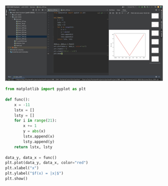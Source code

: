 
![Quiz test](https://github.com/KaiFig/Unit_2/blob/main/Quizzes/Quiz_025_test.jpg)
```.py
from matplotlib import pyplot as plt

def func():
    x = -11
    lstx = []
    lsty = []
    for i in range(21):
        x += 1
        y = abs(x)
        lstx.append(x)
        lsty.append(y)
    return lstx, lsty

data_y, data_x = func()
plt.plot(data_y, data_x, color="red")
plt.xlabel("x")
plt.ylabel("$f(x) = |x|$")
plt.show()
